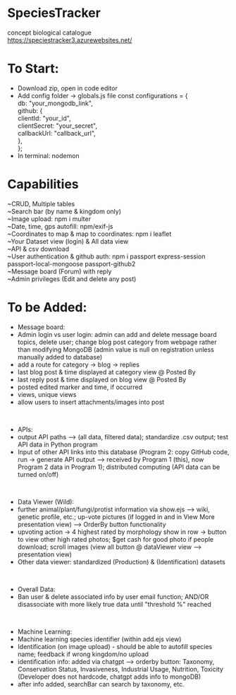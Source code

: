 # SpeciesTracker
concept biological catalogue <br>
https://speciestracker3.azurewebsites.net/

# To Start: <br>
* Download zip, open in code editor
* Add config folder -> globals.js file
const configurations = {  <br>
  db: "your_mongodb_link",  <br>
  github: { <br>
    clientId: "your_id", <br>
    clientSecret: "your_secret", <br>
    callbackUrl: "callback_url", <br>
  }, <br>
}; <br>
* In terminal: nodemon

# Capabilities <br>
~CRUD, Multiple tables <br>
~Search bar (by name & kingdom only) <br>
~Image upload: npm i multer <br>
~Date, time, gps autofill: npm/exif-js <br>
~Coordinates to map & map to coordinates: npm i leaflet <br>
~Your Dataset view (login) & All data view <br>
~API & csv download <br>
~User authentication & github auth: npm i passport express-session passport-local-mongoose passport-github2 <br>
~Message board (Forum) with reply <br>
~Admin privileges (Edit and delete any post) <br>

# To be Added: <br>
* Message board: 
* Admin login vs user login: admin can add and delete message board topics, delete user; change blog post category from webpage rather than modifying MongoDB (admin value is null on registration unless manually added to database)
* add a route for category -> blog -> replies 
* last blog post & time displayed at category view @ Posted By 
* last reply post & time displayed on blog view @ Posted By 
* posted edited marker and time, if occurred
* views, unique views
* allow users to insert attachments/images into post
<br>

* APIs:
* output API paths --> (all data, filtered data); standardize .csv output; test API data in Python program
* Input of other API links into this database (Program 2: copy GitHub code, run -> generate API output --> received by Program 1 (this), now Program 2 data in Program 1); distributed computing (API data can be turned on/off)
<br>

* Data Viewer (Wild):
* further animal/plant/fungi/protist information via show.ejs --> wiki, genetic profile, etc.; up-vote pictures (if logged in and in View More presentation view) -->  OrderBy button functionality
* upvoting action -> 4 highest rated by morphology show in row -> button to view other high rated photos; $get cash for good photo if people download;  scroll images (view all button @ dataViewer view --> presentation view)
* Other data viewer: standardized (Production) & (Identification) datasets
<br>

* Overall Data: 
* Ban user & delete associated info by user email function; AND/OR disassociate with more likely true data until "threshold %" reached
<br>

* Machine Learning:
* Machine learning species identifier (within add.ejs view) 
* Identification (on image upload) - should be able to autofill species name; feedback if wrong kingdom/no upload
* identification info: added via chatgpt --> orderby button: Taxonomy, Conservation Status, Invasiveness, Industrial Usage, Nutrition, Toxicity (Developer does not hardcode, chatgpt adds info to mongoDB)
* after info added, searchBar can search by taxonomy, etc.


